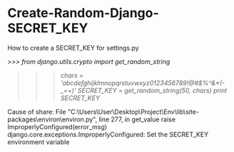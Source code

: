 # Create-Random-Django-SECRET_KEY
How to create a SECRET_KEY for settings.py

<i>>>> from django.utils.crypto import get_random_string
>>> chars = 'abcdefghijklmnopqrstuvwxyz0123456789!@#$%^&*(-_=+)'
>>> SECRET_KEY = get_random_string(50, chars)
>>> print SECRET_KEY
</i>

Cause of share: 
File "C:\Users\User\Desktop\Project\Env\lib\site-packages\environ\environ.py", line 277, in get_value
    raise ImproperlyConfigured(error_msg)
django.core.exceptions.ImproperlyConfigured: Set the SECRET_KEY environment variable

